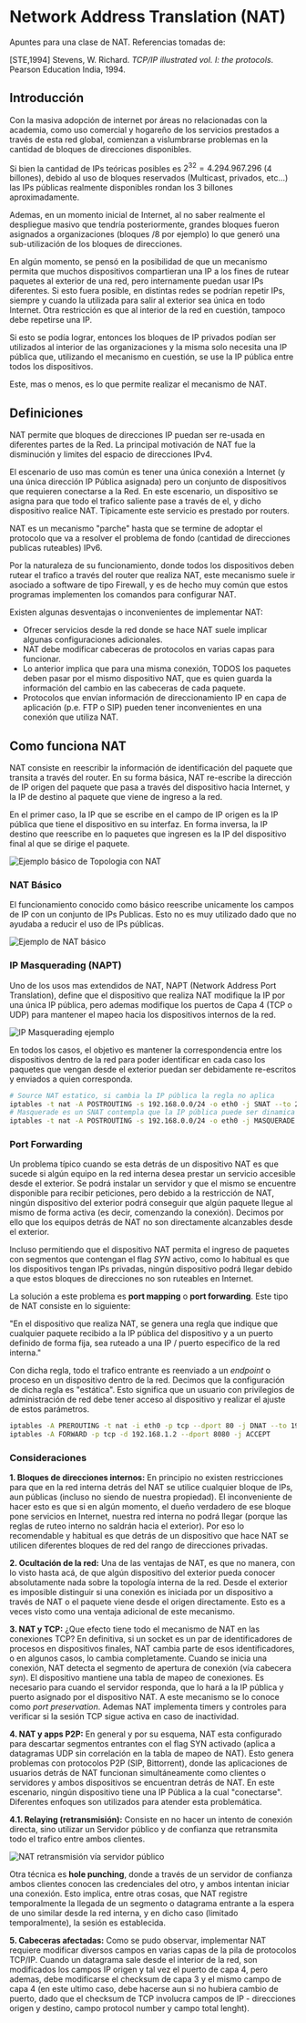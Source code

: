 # Network Address Translation (NAT)

Apuntes para una clase de NAT. Referencias tomadas de:

[STE,1994] Stevens, W. Richard. *TCP/IP illustrated vol. I: the protocols*. Pearson Education India, 1994.

## Introducción

Con la masiva adopción de internet por áreas no relacionadas con la academia, como uso comercial y hogareño de los servicios prestados a través de esta red global, comienzan a vislumbrarse problemas en la cantidad de bloques de direcciones disponibles.

Si bien la cantidad de IPs teóricas posibles es $2^{32} = 4.294.967.296$ (4 billones), debido al uso de bloques reservados (Multicast, privados, etc...) las IPs públicas realmente disponibles rondan los 3 billones aproximadamente.

Ademas, en un momento inicial de Internet, al no saber realmente el despliegue masivo que tendría posteriormente, grandes bloques fueron asignados a organizaciones (bloques  /8 por ejemplo) lo que generó una sub-utilización de los bloques de direcciones.

En algún momento, se pensó en la posibilidad de que un mecanismo permita que muchos dispositivos compartieran una IP a los fines de rutear paquetes al exterior de una red, pero internamente puedan usar IPs diferentes. Si esto fuera posible, en distintas redes se podrían repetir IPs, siempre y cuando la utilizada para salir al exterior sea única en todo Internet. Otra restricción es que al interior de la red en cuestión, tampoco debe repetirse una IP.

Si esto se podía lograr, entonces los bloques de IP privados podían ser utilizados al interior de las organizaciones y la misma solo necesita una IP pública que, utilizando el mecanismo en cuestión, se use la IP pública entre todos los dispositivos.

Este, mas o menos, es lo que permite realizar el mecanismo de NAT.

## Definiciones

NAT permite que bloques de direcciones IP puedan ser re-usada en diferentes partes de la Red. La principal motivación de NAT fue la disminución y limites del espacio de direcciones IPv4.

El escenario de uso mas común es tener una única conexión a Internet (y una única dirección IP Pública asignada) pero un conjunto de dispositivos que requieren conectarse a la Red. En este escenario, un dispositivo se asigna para que todo el trafico saliente pase a través de el, y dicho dispositivo realice NAT. Típicamente este servicio es prestado por routers.

NAT es un mecanismo "parche" hasta que se termine de adoptar el protocolo que va a resolver el problema de fondo (cantidad de direcciones publicas ruteables) IPv6.

Por la naturaleza de su funcionamiento, donde todos los dispositivos deben rutear el trafico a través del router que realiza NAT, este mecanismo suele ir asociado a software de tipo Firewall, y es de hecho muy común que estos programas implementen los comandos para configurar NAT.

Existen algunas desventajas o inconvenientes de implementar NAT:

* Ofrecer servicios desde la red donde se hace NAT suele implicar algunas configuraciones adicionales.
* NAT debe modificar cabeceras de protocolos en varias capas para funcionar.
* Lo anterior implica que para una misma conexión, TODOS los paquetes deben pasar por el mismo dispositivo NAT, que es quien guarda la información del cambio en las cabeceras de cada paquete.
* Protocolos que envían información de direccionamiento IP en capa de aplicación (p.e. FTP o SIP) pueden tener inconvenientes en una conexión que utiliza NAT.

## Como funciona NAT

NAT consiste en reescribir la información de identificación del paquete que transita a través del router. En su forma básica, NAT re-escribe la dirección de IP origen del paquete que pasa a través del dispositivo hacia Internet, y la IP de destino al paquete que viene de ingreso a la red.

En el primer caso, la IP que se escribe en el campo de IP origen es la IP pública que tiene el dispositivo en su interfaz. En forma inversa, la IP destino que reescribe en lo paquetes que ingresen es la IP del dispositivo final al que se dirige el paquete.

![Ejemplo básico de Topologia con NAT](images/nat-basic-example.png)

### NAT Básico

El funcionamiento conocido como básico reescribe unicamente los campos de IP con un conjunto de IPs Publicas. Esto no es muy utilizado dado que no ayudaba a reducir el uso de IPs públicas.

![Ejemplo de NAT básico](./images/basic-nat.png)

### IP Masquerading (NAPT)

Uno de los usos mas extendidos de NAT, NAPT (Network Address Port Translation), define que el dispositivo que realiza NAT modifique la IP por una única IP pública, pero ademas modifique los puertos de Capa 4 (TCP o UDP) para mantener el mapeo hacia los dispositivos internos de la red.

![IP Masquerading ejemplo](./images/ip-masquerading.png)

En todos los casos, el objetivo es mantener la correspondencia entre los dispositivos dentro de la red para poder identificar en cada caso los paquetes que vengan desde el exterior puedan ser debidamente re-escritos y enviados a quien corresponda.

```bash
# Source NAT estatico, si cambia la IP pública la regla no aplica
iptables -t nat -A POSTROUTING -s 192.168.0.0/24 -o eth0 -j SNAT --to 203.0.113.1 
# Masquerade es un SNAT contempla que la IP pública puede ser dinamica
iptables -t nat -A POSTROUTING -s 192.168.0.0/24 -o eth0 -j MASQUERADE
```

### Port Forwarding

Un problema típico cuando se esta detrás de un dispositivo NAT es que sucede si algún equipo en la red interna desea prestar un servicio accesible desde el exterior. Se podrá instalar un servidor y que el mismo se encuentre disponible para recibir peticiones, pero debido a la restricción de NAT, ningún dispositivo del exterior podrá conseguir que algún paquete llegue al mismo de forma activa (es decir, comenzando la conexión). Decimos por ello que los equipos detrás de NAT no son directamente alcanzables desde el exterior.

Incluso permitiendo que el dispositivo NAT permita el ingreso de paquetes con segmentos que contengan el flag *SYN* activo, como lo habitual es que los dispositivos tengan IPs privadas, ningún dispositivo podrá llegar debido a que estos bloques de direcciones  no son ruteables en Internet.

La solución a este problema es **port mapping** o **port forwarding**. Este tipo de NAT consiste en lo siguiente:

"En el dispositivo que realiza NAT, se genera una regla que indique que cualquier paquete recibido a la IP pública del dispositivo y a un puerto definido de forma fija, sea ruteado a una IP / puerto especifico de la red interna."

Con dicha regla, todo el trafico entrante es reenviado a un *endpoint* o proceso en un dispositivo dentro de la red. Decimos que la configuración de dicha regla es "estática". Esto significa que un usuario con privilegios de administración de red debe tener acceso al dispositivo y realizar el ajuste de estos parámetros.

```bash
iptables -A PREROUTING -t nat -i eth0 -p tcp --dport 80 -j DNAT --to 192.168.1.2:8080
iptables -A FORWARD -p tcp -d 192.168.1.2 --dport 8080 -j ACCEPT
```

### Consideraciones

**1. Bloques de direcciones internos:** En principio no existen restricciones para que en la red interna detrás del NAT se utilice cualquier bloque de IPs, aun públicas (incluso no siendo de nuestra propiedad). El inconveniente de hacer esto es que si en algún momento, el dueño verdadero de ese bloque pone servicios en Internet, nuestra red interna no podrá llegar (porque las reglas de ruteo interno no saldrán hacia el exterior). Por eso lo recomendable y habitual es que detrás de un dispositivo que hace NAT se utilicen diferentes bloques de red del rango de direcciones privadas.

**2. Ocultación de la red:** Una de las ventajas de NAT, es que no manera, con lo visto hasta acá, de que algún dispositivo del exterior pueda conocer absolutamente nada sobre la topología interna de la red. Desde el exterior es imposible distinguir si una conexión es iniciada por un dispositivo a través de NAT o el paquete viene desde el origen directamente. Esto es a veces visto como una ventaja adicional de este mecanismo.

**3. NAT y TCP:** ¿Que efecto tiene todo el mecanismo de NAT en las conexiones TCP? En definitiva, si un socket es un par de identificadores de procesos en dispositivos finales, NAT cambia parte de esos identificadores, o en algunos casos, lo cambia completamente. Cuando se inicia una conexión, NAT detecta el segmento de apertura de conexión (vía cabecera *syn*). El dispositivo mantiene una tabla de mapeo de conexiones. Es necesario para cuando el servidor responda, que lo hará a la IP pública y puerto asignado por el dispositivo NAT. A este mecanismo se lo conoce como *port preservation*. Ademas NAT implementa timers y controles para verificar si la sesión TCP sigue activa en caso de inactividad.

**4. NAT y apps P2P:** En general y por su esquema, NAT esta configurado para descartar segmentos entrantes con el flag SYN activado (aplica a datagramas UDP sin correlación en la tabla de mapeo de NAT). Esto genera problemas con protocolos P2P (SIP, Bittorrent), donde las aplicaciones de usuarios detrás de NAT funcionan simultáneamente como clientes o servidores y ambos dispositivos se encuentran detrás de NAT. En este escenario, ningún dispositivo tiene una IP Pública a la cual "conectarse". Diferentes enfoques son utilizados para atender esta problemática.

**4.1. Relaying (retransmisión):** Consiste en no hacer un intento de conexión directa, sino utilizar un Servidor público y de confianza que retransmita todo el trafico entre ambos clientes.

![NAT retransmisión vía servidor público](./images/nat-relaying.png)

Otra técnica es **hole punching**, donde a través de un servidor de confianza ambos clientes conocen las credenciales del otro, y ambos intentan iniciar una conexión. Esto implica, entre otras cosas, que NAT registre temporalmente la llegada de un segmento o datagrama entrante a la espera de uno similar desde la red interna, y en dicho caso (limitado temporalmente), la sesión es establecida.

**5. Cabeceras afectadas:** Como se pudo observar, implementar NAT requiere modificar diversos campos en varias capas de la pila de protocolos TCP/IP. Cuando un datagrama sale desde el interior de la red, son modificados los campos IP origen y tal vez el puerto de capa 4, pero ademas, debe modificarse el checksum de capa 3 y el mismo campo de capa 4 (en este ultimo caso, debe hacerse aun si no hubiera cambio de puerto, dado que el checksum de TCP involucra campos de IP - direcciones origen y destino, campo protocol number y campo total lenght).